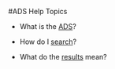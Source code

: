#ADS Help Topics

   * What is the [ADS](help/ADSinfo.md)?
   
   * How do I [search](help/search.md)?
   
   * What do the [results](help/Filter.md) mean?
   
  

